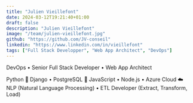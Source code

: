 ```yaml
---
title: "Julien Vieillefont"
date: 2024-03-12T19:21:40+01:00
draft: false
description: "Julien Vieillefont"
image: "/team/julien-vieillefont.jpg"
github: "https://github.com/JV-conseil"
linkedin: "https://www.linkedin.com/in/vieillefont"
tags: ["Full Stack Developper", "Web App Architect", "DevOps"]
---
```


DevOps • Senior Full Stack Developer • Web App Architect

Python 🐍 Django • PostgreSQL 🐘 JavaScript • Node.js • Azure Cloud ☁️ NLP (Natural Language Processing) • ETL Developer (Extract, Transform, Load)
